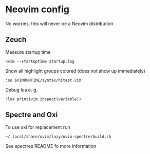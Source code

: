 # Neovim config

No worries, this will never be a Neovim distribution

## Zeuch

Measure startup time

    nvim --startuptime startup.log

Show all highlight groups colored (does not show up immediately)

    :so $VIMRUNTIME/syntax/hitest.vim

Debug lua e. g. 

    :lua print(vim.inspect(variable))

## Spectre and Oxi

To use oxi for replacement run

    ~/.local/share/nvim/lazy/nvim-spectre/build.sh

See spectres README fo more information
